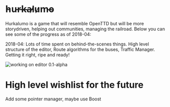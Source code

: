 # h̵u̵r̵k̶a̵l̷u̷m̴o̴
Hurkalumo is a game that will resemble OpenTTD but will be more storydriven, helping out communities, managing the railroad.
Below you can see some of the progress as of 2018-04:

2018-04: Lots of time spent on behind-the-scenes things. High level structure of the editor, Route algorithms for the buses, Traffic Manager. Getting it right, ripe and ready!

![working on editor 0.1-alpha ](https://i.imgur.com/cSrYAr7.png)

# High level wishlist for the future
Add some pointer manager, maybe use Boost 
